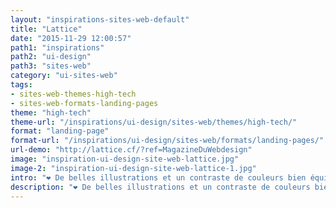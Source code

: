 ```yaml
---
layout: "inspirations-sites-web-default"
title: "Lattice"
date: "2015-11-29 12:00:57"
path1: "inspirations"
path2: "ui-design"
path3: "sites-web"
category: "ui-sites-web"
tags:
- sites-web-themes-high-tech
- sites-web-formats-landing-pages
theme: "high-tech"
theme-url: "/inspirations/ui-design/sites-web/themes/high-tech/"
format: "landing-page"
format-url: "/inspirations/ui-design/sites-web/formats/landing-pages/"
url-demo: "http://lattice.cf/?ref=MagazineDuWebdesign"
image: "inspiration-ui-design-site-web-lattice.jpg"
image-2: "inspiration-ui-design-site-web-lattice-1.jpg"
intro: "❤ De belles illustrations et un contraste de couleurs bien équilibré."
description: "❤ De belles illustrations et un contraste de couleurs bien équilibré."
---
```

